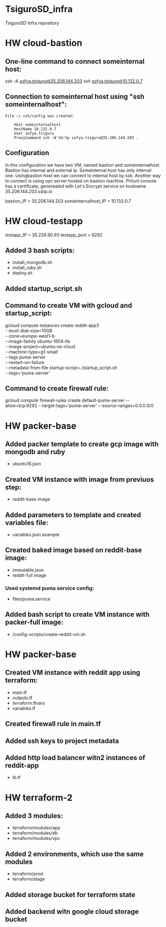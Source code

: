 # TsiguroSD_infra
TsiguroSD Infra repository

# HW cloud-bastion

## One-line command to connect someinternal host:
ssh -A  sofya.tsiguro@35.206.144.203 ssh sofya.tsiguro@10.132.0.7

## Connection to someinternal host using "ssh someinternalhost":
	File ~/.ssh/config was created:

		Host someinternalhost
		HostName 10.132.0.7
		User sofya.tsiguro
		ProxyCommand ssh -W %h:%p sofya.tsiguro@35.206.144.203 .

## Configuration

In this configuration we have two VM, named bastion and someinternalhost. Bastion has internal and external ip. Someinternal host has only internal one. Usingbastion host we can connect to internal host by ssh. Another way to connect is using vpn server hosted on bastion machine.
Pritunl console has a certificate, genereated with Let's Encrypt service on hostname 35.206.144.203.sslip.io

bastion_IP = 35.206.144.203
someinternalhost_IP = 10.132.0.7

# HW cloud-testapp

testapp_IP = 35.228.90.93
testapp_port = 9292

## Added 3 bash scripts:

 - install_mongodb.sh
 - install_ruby.sh
 - deploy.sh

## Added startup_script.sh

## Command to create VM with gcloud and startup_script:

gcloud compute instances create reddit-app3\
  --boot-disk-size=10GB \
  --zone=europe-west1-b \
  --image-family ubuntu-1604-lts \
  --image-project=ubuntu-os-cloud \
  --machine-type=g1-small \
  --tags puma-server \
  --restart-on-failure \
  --metadata-from-file startup-script=./startup_script.sh \
  --tags='puma-server'

## Command to create firewall rule:

gcloud compute firewall-rules create default-puma-server  --allow=tcp:9292 --target-tags='puma-server' --source-ranges=0.0.0.0/0

# HW packer-base

## Added packer template to create gcp image with mongodb and ruby

  - ubuntu16.json

## Created VM instance with image from previuos step:

  - reddit-base image

## Added parameters to template and created variables file:

  - variables.json.example

## Created baked image based on reddit-base image:

  - immutable.json
  - reddit-full image

### Used systemd puma service config:

  - files/puma.service

## Added bash script to create VM instance with packer-full image:

  - /config-scripts/create-reddit-vm.sh
  
# HW packer-base

## Created VM instance with reddit app using terraform:
 - main.tf
 - outputs.tf
 - terraform.tfvars
 - variables.tf
## Created firewall rule in main.tf
## Added ssh keys to project metadata
## Added http load balancer witn2 instances of reddit-app
 - lb.tf
 
  # HW terraform-2
  
  ## Added 3 modules:
  - terraform/modules/app
  - terraform/modules/db
  - terraform/modules/vpc
  
  ## Added 2 environments, which use the same modules
  - terraform/prod
  - terraform/stage
  
  ## Added storage bucket for terraform state
  
  ## Added backend witn google cloud storage bucket
  
  
